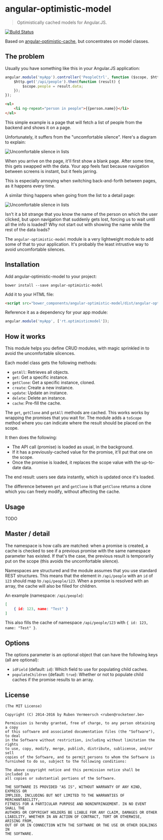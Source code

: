 # angular-optimistic-model

> Optimistically cached models for Angular.JS.

[![Build Status](https://travis-ci.org/rubenv/angular-optimistic-model.png?branch=master)](https://travis-ci.org/rubenv/angular-optimistic-model)

Based on [angular-optimistic-cache](https://github.com/rubenv/angular-optimistic-cache), but concentrates on model classes.

## The problem
Usually you have something like this in your Angular.JS application:

```js
angular.module('myApp').controller('PeopleCtrl', function ($scope, $http) {
    $http.get('/api/people').then(function (result) {
        $scope.people = result.data;
    });
});
```

```html
<ul>
    <li ng-repeat="person in people">{{person.name}}</li>
</ul>
```

This simple example is a page that will fetch a list of people from the backend and shows it on a page.

Unfortunately, it suffers from the "uncomfortable silence". Here's a diagram to explain:

![Uncomfortable silence in lists](diagrams/page-load.png)

When you arrive on the page, it'll first show a blank page. After some time, this gets swapped with the data. Your app feels fast because navigation between screens is instant, but it feels jarring.

This is especially annoying when switching back-and-forth between pages, as it happens every time.

A similar thing happens when going from the list to a detail page:

![Uncomfortable silence in lists](diagrams/master-detail.png)

Isn't it a bit strange that you know the name of the person on which the user clicked, but upon navigation that suddenly gets lost, forcing us to wait until all the info is loaded? Why not start out with showing the name while the rest of the data loads?

The `angular-optimistic-model` module is a very lightweight module to add some of that to your application. It's probably the least intrustive way to avoid uncomfortable silences.

## Installation
Add angular-optimistic-model to your project:

```
bower install --save angular-optimistic-model
```

Add it to your HTML file:

```html
<script src="bower_components/angular-optimistic-model/dist/angular-optimistic-model.min.js"></script>
```

Reference it as a dependency for your app module:

```js
angular.module('myApp', ['rt.optimisticmodel']);
```

## How it works

This module helps you define CRUD modules, with magic sprinkled in to avoid the uncomfortable silcences.

Each model class gets the following methods:

* `getAll`: Retrieves all objects.
* `get`: Get a specific instance.
* `getClone`: Get a specific instance, cloned.
* `create`: Create a new instance.
* `update`: Update an instance.
* `delete`: Delete an instance.
* `cache`: Pre-fill the cache.

The `get`, `getClone` and `getAll` methods are cached. This works works by wrapping the promises that you wait for. The module adds a `toScope` method where you can indicate where the result should be placed on the scope.

It then does the following:

* The API call (promise) is loaded as usual, in the background.
* If it has a previously-cached value for the promise, it'll put that one on the scope.
* Once the promise is loaded, it replaces the scope value with the up-to-date data.

The end result: users see data instantly, which is updated once it's loaded.

The difference between `get` and `getClone` is that `getClone` returns a clone which you can freely modify, without affecting the cache.

## Usage

TODO


## Master / detail

The namespace is how calls are matched: when a promise is created, a cache is checked to see if a previous promise with the same namespace parameter has existed. If that's the case, the previous result is temporarily put on the scope (this avoids the uncomfortable silence).

Namespaces are structured and the module assumes that you use standard REST structures. This means that the element in `/api/people` with an `id` of `123` should map to `/api/people/123`. When a promise is resolved with an array, the cache will also be filled for children.

An example (namespace: `/api/people`):

```json
[
    { id: 123, name: "Test" }
]
```

This also fills the cache of namespace `/api/people/123` with `{ id: 123, name: "Test" }`.

## Options

The options parameter is an optional object that can have the following keys (all are optional):

* `idField` (default: `id`): Which field to use for populating child caches.
* `populateChildren` (default: `true`): Whether or not to populate child caches if the promise results to an array.

## License 

    (The MIT License)

    Copyright (C) 2014-2016 by Ruben Vermeersch <ruben@rocketeer.be>

    Permission is hereby granted, free of charge, to any person obtaining a copy
    of this software and associated documentation files (the "Software"), to deal
    in the Software without restriction, including without limitation the rights
    to use, copy, modify, merge, publish, distribute, sublicense, and/or sell
    copies of the Software, and to permit persons to whom the Software is
    furnished to do so, subject to the following conditions:

    The above copyright notice and this permission notice shall be included in
    all copies or substantial portions of the Software.

    THE SOFTWARE IS PROVIDED "AS IS", WITHOUT WARRANTY OF ANY KIND, EXPRESS OR
    IMPLIED, INCLUDING BUT NOT LIMITED TO THE WARRANTIES OF MERCHANTABILITY,
    FITNESS FOR A PARTICULAR PURPOSE AND NONINFRINGEMENT. IN NO EVENT SHALL THE
    AUTHORS OR COPYRIGHT HOLDERS BE LIABLE FOR ANY CLAIM, DAMAGES OR OTHER
    LIABILITY, WHETHER IN AN ACTION OF CONTRACT, TORT OR OTHERWISE, ARISING FROM,
    OUT OF OR IN CONNECTION WITH THE SOFTWARE OR THE USE OR OTHER DEALINGS IN
    THE SOFTWARE.
